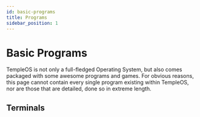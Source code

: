 ```yaml
---
id: basic-programs
title: Programs
sidebar_position: 1
---
```

# Basic Programs

TempleOS is not only a full-fledged Operating System, but also comes packaged with some awesome programs and games. For obvious reasons, this page cannot contain every single program existing within TempleOS, nor are those that are detailed, done so in extreme length.
## Terminals